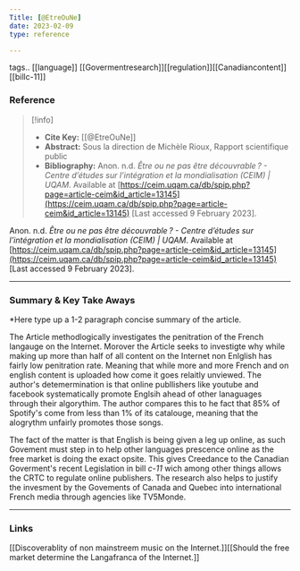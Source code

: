```yaml
---
Title: [@EtreOuNe]
date: 2023-02-09
type: reference

---
```


tags..  [[language]] [[Govermentresearch]][[regulation]][[Canadiancontent]][[billc-11]]


### Reference 
> [!info]
> - **Cite Key:** [[@EtreOuNe]]
> - **Abstract:** Sous la direction de Michèle Rioux, Rapport scientifique public
> - **Bibliography:** Anon. n.d. _Être ou ne pas être découvrable ? - Centre d’études sur l’intégration et la mondialisation (CEIM) | UQAM_. Available at [https://ceim.uqam.ca/db/spip.php?page=article-ceim&id_article=13145](https://ceim.uqam.ca/db/spip.php?page=article-ceim&id_article=13145) [Last accessed 9 February 2023]. 


Anon. n.d. _Être ou ne pas être découvrable ? - Centre d’études sur l’intégration et la mondialisation (CEIM) | UQAM_. Available at [https://ceim.uqam.ca/db/spip.php?page=article-ceim&id_article=13145](https://ceim.uqam.ca/db/spip.php?page=article-ceim&id_article=13145) [Last accessed 9 February 2023].


---

### Summary & Key Take Aways

*Here type up a 1-2 paragraph concise summary of the article. 

The Article methodlogically investigates the penitration of the French langauge on the Internet. Morover the Article seeks to investigte why while making up more than half of all content on the Internet non Enlglish has fairly low penitration rate. Meaning that while more and more French and on english content is uploaded how come it goes relaitly unviewed. The author's detemermination is that online publlishers like youtube and facebook systematically promote Englsih ahead of other lanaguages through their algorythim. The author compares this to he fact that 85% of Spotify's come from less than 1% of its catalouge, meaning that the alogrythm unfairly promotes those songs. 

The fact of the matter is that English is being given a leg up online, as such Govement must step in to help other languages prescence online as the free market is doing the exact opsite. This gives Creedance to the Canadian Goverment's recent Legislation in bill *c-11* wich among other things allows the CRTC to regulate online publishers. The research also helps to justify the invesment by the Govements of Canada and Quebec into international French media  through agencies like TV5Monde. 

--- 

### Links

[[Discoverablity of non mainstreem music on the Internet.]][[Should the free market determine the Langafranca of the Internet.]]
